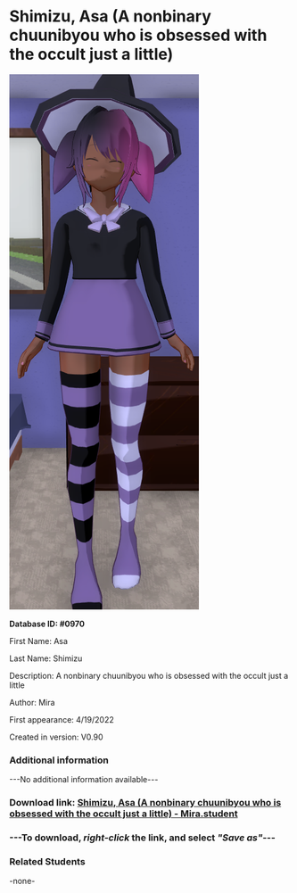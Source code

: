 # Shimizu, Asa (A nonbinary chuunibyou who is obsessed with the occult just a little)

<img src="../../Files/Images/Shimizu, Asa (A nonbinary chuunibyou who is obsessed with the occult just a little).png" title="Shimizu, Asa (A nonbinary chuunibyou who is obsessed with the occult just a little) - Mira">

**Database ID: #0970**

First Name: Asa

Last Name: Shimizu

Description: A nonbinary chuunibyou who is obsessed with the occult just a little

Author: Mira

First appearance: 4/19/2022

Created in version: V0.90

### Additional information

---No additional information available---

### Download link: <a href="https://raw.githubusercontent.com/Arbiter1223/Daigaku-Gurashi-Custom-Students/master/Files/Student%20Files/Shimizu%2C%20Asa%20(A%20nonbinary%20chuunibyou%20who%20is%20obsessed%20with%20the%20occult%20just%20a%20little)%20-%20Mira.student">Shimizu, Asa (A nonbinary chuunibyou who is obsessed with the occult just a little) - Mira.student</a>

### ---**To download, _right-click_ the link, and select _"Save as"_**---

### Related Students

-none-
